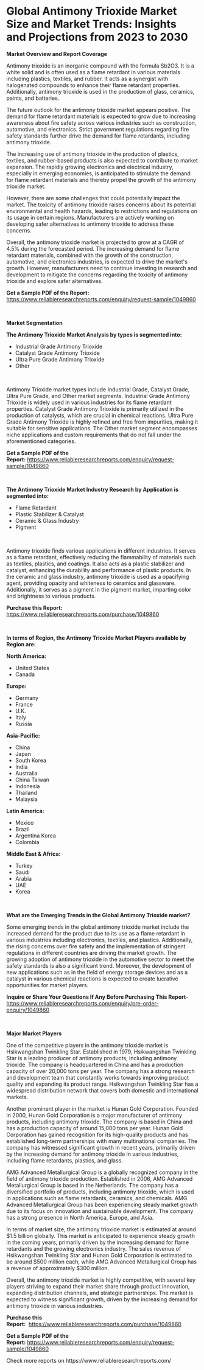 <p><h1>Global Antimony Trioxide Market Size and Market Trends: Insights and Projections from 2023 to 2030</h1></p><p><strong>Market Overview and Report Coverage</strong></p>
<p><p>Antimony trioxide is an inorganic compound with the formula Sb2O3. It is a white solid and is often used as a flame retardant in various materials including plastics, textiles, and rubber. It acts as a synergist with halogenated compounds to enhance their flame retardant properties. Additionally, antimony trioxide is used in the production of glass, ceramics, paints, and batteries.</p><p>The future outlook for the antimony trioxide market appears positive. The demand for flame retardant materials is expected to grow due to increasing awareness about fire safety across various industries such as construction, automotive, and electronics. Strict government regulations regarding fire safety standards further drive the demand for flame retardants, including antimony trioxide.</p><p>The increasing use of antimony trioxide in the production of plastics, textiles, and rubber-based products is also expected to contribute to market expansion. The rapidly growing electronics and electrical industry, especially in emerging economies, is anticipated to stimulate the demand for flame retardant materials and thereby propel the growth of the antimony trioxide market.</p><p>However, there are some challenges that could potentially impact the market. The toxicity of antimony trioxide raises concerns about its potential environmental and health hazards, leading to restrictions and regulations on its usage in certain regions. Manufacturers are actively working on developing safer alternatives to antimony trioxide to address these concerns.</p><p>Overall, the antimony trioxide market is projected to grow at a CAGR of 4.5% during the forecasted period. The increasing demand for flame retardant materials, combined with the growth of the construction, automotive, and electronics industries, is expected to drive the market's growth. However, manufacturers need to continue investing in research and development to mitigate the concerns regarding the toxicity of antimony trioxide and explore safer alternatives.</p></p>
<p><strong>Get a Sample PDF of the Report:</strong> <a href="https://www.reliableresearchreports.com/enquiry/request-sample/1049860">https://www.reliableresearchreports.com/enquiry/request-sample/1049860</a></p>
<p>&nbsp;</p>
<p><strong>Market Segmentation</strong></p>
<p><strong>The Antimony Trioxide Market Analysis by types is segmented into:</strong></p>
<p><ul><li>Industrial Grade Antimony Trioxide</li><li>Catalyst Grade Antimony Trioxide</li><li>Ultra Pure Grade Antimony Trioxide</li><li>Other</li></ul></p>
<p>&nbsp;</p>
<p><p>Antimony Trioxide market types include Industrial Grade, Catalyst Grade, Ultra Pure Grade, and Other market segments. Industrial Grade Antimony Trioxide is widely used in various industries for its flame retardant properties. Catalyst Grade Antimony Trioxide is primarily utilized in the production of catalysts, which are crucial in chemical reactions. Ultra Pure Grade Antimony Trioxide is highly refined and free from impurities, making it suitable for sensitive applications. The Other market segment encompasses niche applications and custom requirements that do not fall under the aforementioned categories.</p></p>
<p><strong>Get a Sample PDF of the Report:</strong>&nbsp;<a href="https://www.reliableresearchreports.com/enquiry/request-sample/1049860">https://www.reliableresearchreports.com/enquiry/request-sample/1049860</a></p>
<p>&nbsp;</p>
<p><strong>The Antimony Trioxide Market Industry Research by Application is segmented into:</strong></p>
<p><ul><li>Flame Retardant</li><li>Plastic Stabilizer & Catalyst</li><li>Ceramic & Glass Industry</li><li>Pigment</li></ul></p>
<p>&nbsp;</p>
<p><p>Antimony trioxide finds various applications in different industries. It serves as a flame retardant, effectively reducing the flammability of materials such as textiles, plastics, and coatings. It also acts as a plastic stabilizer and catalyst, enhancing the durability and performance of plastic products. In the ceramic and glass industry, antimony trioxide is used as a opacifying agent, providing opacity and whiteness to ceramics and glassware. Additionally, it serves as a pigment in the pigment market, imparting color and brightness to various products.</p></p>
<p><strong>Purchase this Report:</strong>&nbsp; <a href="https://www.reliableresearchreports.com/purchase/1049860">https://www.reliableresearchreports.com/purchase/1049860</a></p>
<p>&nbsp;</p>
<p><strong>In terms of Region, the Antimony Trioxide Market Players available by Region are:</strong></p>
<p>
    <p> <strong> North America: </strong>
        <ul>
            <li>United States</li>
            <li>Canada</li>
        </ul>
        </p> 
    <p> <strong> Europe: </strong>
        <ul>
            <li>Germany</li>
            <li>France</li>
            <li>U.K.</li>
            <li>Italy</li>
            <li>Russia</li>
        </ul>
        </p> 
    <p> <strong> Asia-Pacific: </strong>
        <ul>
            <li>China</li>
            <li>Japan</li>
            <li>South Korea</li>
            <li>India</li>
            <li>Australia</li>
            <li>China Taiwan</li>
            <li>Indonesia</li>
            <li>Thailand</li>
            <li>Malaysia</li>
        </ul>
        </p> 
    <p> <strong> Latin America: </strong>
        <ul>
            <li>Mexico</li>
            <li>Brazil</li>
            <li>Argentina Korea</li>
            <li>Colombia</li>
        </ul>
        </p> 
    <p> <strong> Middle East & Africa: </strong>
        <ul>
            <li>Turkey</li>
            <li>Saudi</li>
            <li>Arabia</li>
            <li>UAE</li>
            <li>Korea</li>
        </ul>
    </p>
    </p>
<p>&nbsp;</p>
<p><strong>What are the Emerging Trends in the Global Antimony Trioxide market?</strong></p>
<p><p>Some emerging trends in the global antimony trioxide market include the increased demand for the product due to its use as a flame retardant in various industries including electronics, textiles, and plastics. Additionally, the rising concerns over fire safety and the implementation of stringent regulations in different countries are driving the market growth. The growing adoption of antimony trioxide in the automotive sector to meet the safety standards is also a significant trend. Moreover, the development of new applications such as in the field of energy storage devices and as a catalyst in various chemical reactions is expected to create lucrative opportunities for market players.</p></p>
<p><strong>Inquire or Share Your Questions If Any Before Purchasing This Report</strong>- <a href="https://www.reliableresearchreports.com/enquiry/pre-order-enquiry/1049860">https://www.reliableresearchreports.com/enquiry/pre-order-enquiry/1049860</a></p>
<p>&nbsp;</p>
<p><strong>Major Market Players</strong></p>
<p><p>One of the competitive players in the antimony trioxide market is Hsikwangshan Twinkling Star. Established in 1979, Hsikwangshan Twinkling Star is a leading producer of antimony products, including antimony trioxide. The company is headquartered in China and has a production capacity of over 20,000 tons per year. The company has a strong research and development team that constantly works towards improving product quality and expanding its product range. Hsikwangshan Twinkling Star has a widespread distribution network that covers both domestic and international markets. </p><p>Another prominent player in the market is Hunan Gold Corporation. Founded in 2000, Hunan Gold Corporation is a major manufacturer of antimony products, including antimony trioxide. The company is based in China and has a production capacity of around 15,000 tons per year. Hunan Gold Corporation has gained recognition for its high-quality products and has established long-term partnerships with many multinational companies. The company has witnessed significant growth in recent years, primarily driven by the increasing demand for antimony trioxide in various industries, including flame retardants, plastics, and glass.</p><p>AMG Advanced Metallurgical Group is a globally recognized company in the field of antimony trioxide production. Established in 2006, AMG Advanced Metallurgical Group is based in the Netherlands. The company has a diversified portfolio of products, including antimony trioxide, which is used in applications such as flame retardants, ceramics, and chemicals. AMG Advanced Metallurgical Group has been experiencing steady market growth due to its focus on innovation and sustainable development. The company has a strong presence in North America, Europe, and Asia.</p><p>In terms of market size, the antimony trioxide market is estimated at around $1.5 billion globally. This market is anticipated to experience steady growth in the coming years, primarily driven by the increasing demand for flame retardants and the growing electronics industry. The sales revenue of Hsikwangshan Twinkling Star and Hunan Gold Corporation is estimated to be around $500 million each, while AMG Advanced Metallurgical Group has a revenue of approximately $300 million.</p><p>Overall, the antimony trioxide market is highly competitive, with several key players striving to expand their market share through product innovation, expanding distribution channels, and strategic partnerships. The market is expected to witness significant growth, driven by the increasing demand for antimony trioxide in various industries.</p></p>
<p><strong>Purchase this Report:</strong>&nbsp;&nbsp;<a href="https://www.reliableresearchreports.com/purchase/1049860">https://www.reliableresearchreports.com/purchase/1049860</a></p>
<p></p>
<p><strong>Get a Sample PDF of the Report:</strong>&nbsp;<a href="https://www.reliableresearchreports.com/enquiry/request-sample/1049860">https://www.reliableresearchreports.com/enquiry/request-sample/1049860</a></p>
<p>Check more reports on https://www.reliableresearchreports.com/</p>